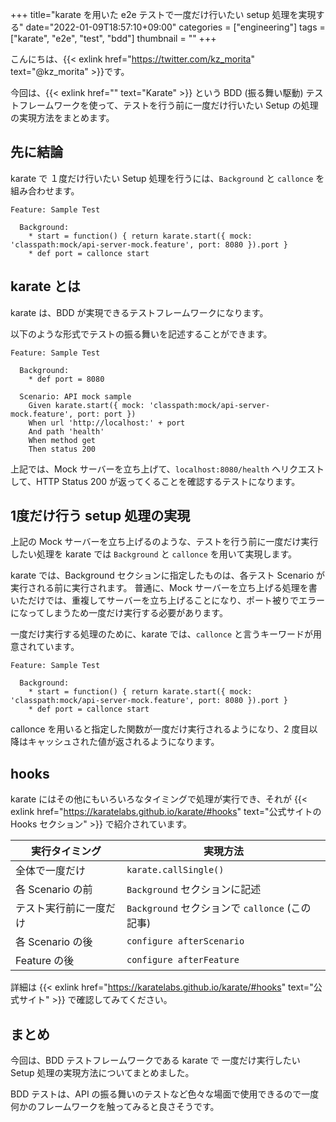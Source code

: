 +++
title="karate を用いた e2e テストで一度だけ行いたい setup 処理を実現する"
date="2022-01-09T18:57:10+09:00"
categories = ["engineering"]
tags = ["karate", "e2e", "test", "bdd"]
thumbnail = ""
+++

こんにちは、{{< exlink href="https://twitter.com/kz_morita" text="@kz_morita" >}}です。

今回は、{{< exlink href="" text="Karate" >}} という BDD (振る舞い駆動) テストフレームワークを使って、テストを行う前に一度だけ行いたい Setup の処理の実現方法をまとめます。

## 先に結論

karate で １度だけ行いたい Setup 処理を行うには、`Background` と `callonce` を組み合わせます。

```
Feature: Sample Test

  Background:
    * start = function() { return karate.start({ mock: 'classpath:mock/api-server-mock.feature', port: 8080 }).port }
    * def port = callonce start
```

## karate とは

karate は、BDD が実現できるテストフレームワークになります。

以下のような形式でテストの振る舞いを記述することができます。


```
Feature: Sample Test
  
  Background:
    * def port = 8080 

  Scenario: API mock sample
    Given karate.start({ mock: 'classpath:mock/api-server-mock.feature', port: port })
    When url 'http://localhost:' + port
    And path 'health'
    When method get
    Then status 200
```

上記では、Mock サーバーを立ち上げて、`localhost:8080/health` へリクエストして、HTTP Status 200 が返ってくることを確認するテストになります。

## 1度だけ行う setup 処理の実現

上記の Mock サーバーを立ち上げるのような、テストを行う前に一度だけ実行したい処理を karate では `Background` と `callonce` を用いて実現します。

karate では、Background セクションに指定したものは、各テスト Scenario が実行される前に実行されます。
普通に、Mock サーバーを立ち上げる処理を書いただけでは、重複してサーバーを立ち上げることになり、ポート被りでエラーになってしまうため一度だけ実行する必要があります。

一度だけ実行する処理のために、karate では、`callonce` と言うキーワードが用意されています。

```
Feature: Sample Test

  Background:
    * start = function() { return karate.start({ mock: 'classpath:mock/api-server-mock.feature', port: 8080 }).port }
    * def port = callonce start
```

callonce を用いると指定した関数が一度だけ実行されるようになり、2 度目以降はキャッシュされた値が返されるようになります。

## hooks

karate にはその他にもいろいろなタイミングで処理が実行でき、それが {{< exlink href="https://karatelabs.github.io/karate/#hooks" text="公式サイトの Hooks セクション" >}} で紹介されています。

| 実行タイミング | 実現方法 |
| --- | --- |
| 全体で一度だけ | `karate.callSingle()` |
| 各 Scenario の前 | `Background` セクションに記述 |
| テスト実行前に一度だけ | `Background` セクションで `callonce` (この記事) |
| 各 Scenario の後 | `configure afterScenario` |
| Feature の後 | `configure afterFeature` |

詳細は {{< exlink href="https://karatelabs.github.io/karate/#hooks" text="公式サイト" >}} で確認してみてください。

## まとめ

今回は、BDD テストフレームワークである karate で 一度だけ実行したい Setup 処理の実現方法についてまとめました。

BDD テストは、API の振る舞いのテストなど色々な場面で使用できるので一度何かのフレームワークを触ってみると良さそうです。
